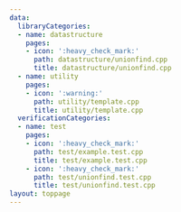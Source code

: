 ```yaml
---
data:
  libraryCategories:
  - name: datastructure
    pages:
    - icon: ':heavy_check_mark:'
      path: datastructure/unionfind.cpp
      title: datastructure/unionfind.cpp
  - name: utility
    pages:
    - icon: ':warning:'
      path: utility/template.cpp
      title: utility/template.cpp
  verificationCategories:
  - name: test
    pages:
    - icon: ':heavy_check_mark:'
      path: test/example.test.cpp
      title: test/example.test.cpp
    - icon: ':heavy_check_mark:'
      path: test/unionfind.test.cpp
      title: test/unionfind.test.cpp
layout: toppage
---
```

